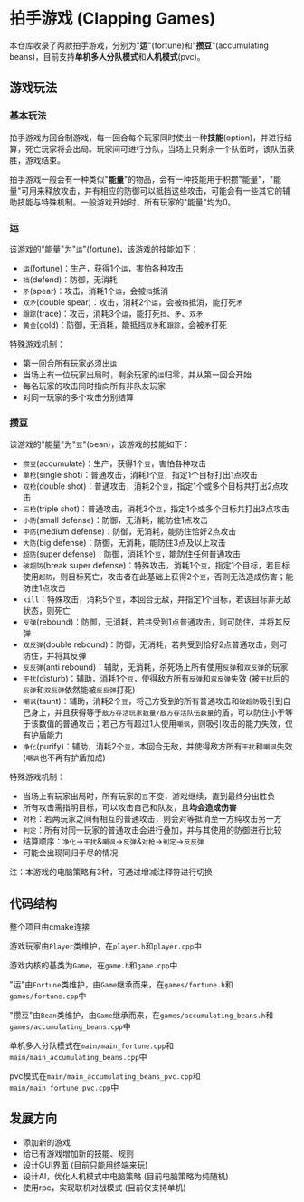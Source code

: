 # 拍手游戏 (Clapping Games)

本仓库收录了两款拍手游戏，分别为"__运__"(fortune)和"__攒豆__"(accumulating beans)，目前支持**单机多人分队模式**和**人机模式**(pvc)。

## 游戏玩法

### 基本玩法

拍手游戏为回合制游戏，每一回合每个玩家同时使出一种**技能**(option)，并进行结算，死亡玩家将会出局。玩家间可进行分队，当场上只剩余一个队伍时，该队伍获胜，游戏结束。

拍手游戏一般会有一种类似"__能量__"的物品，会有一种技能用于积攒"能量"，"能量"可用来释放攻击，并有相应的防御可以抵挡这些攻击，可能会有一些其它的辅助技能与特殊机制。一般游戏开始时，所有玩家的"能量"均为0。

### 运

该游戏的"能量"为"`运`"(fortune)，该游戏的技能如下：
- `运`(fortune)：生产，获得1个`运`，害怕各种攻击
- `挡`(defend)：防御，无消耗
- `矛`(spear)：攻击，消耗1个`运`，会被`挡`抵消
- `双矛`(double spear)：攻击，消耗2个`运`，会被`挡`抵消，能打死`矛`
- `跟踪`(trace)：攻击，消耗3个`运`，能打死`挡`、`矛`、`双矛`
- `黄金`(gold)：防御，无消耗，能抵挡`双矛`和`跟踪`，会被`矛`打死

特殊游戏机制：
- 第一回合所有玩家必须出`运`
- 当场上有一位玩家出局时，剩余玩家的`运`归零，并从第一回合开始
- 每名玩家的攻击同时指向所有非队友玩家
- 对同一玩家的多个攻击分别结算

### 攒豆

该游戏的"能量"为"`豆`"(bean)，该游戏的技能如下：
- `攒豆`(accumulate)：生产，获得1个`豆`，害怕各种攻击
- `单枪`(single shot)：普通攻击，消耗1个`豆`，指定1个目标打出1点攻击
- `双枪`(double shot)：普通攻击，消耗2个`豆`，指定1个或多个目标共打出2点攻击
- `三枪`(triple shot)：普通攻击，消耗3个`豆`，指定1个或多个目标共打出3点攻击
- `小防`(small defense)：防御，无消耗，能防住1点攻击
- `中防`(medium defense)：防御，无消耗，能防住恰好2点攻击
- `大防`(big defense)：防御，无消耗，能防住3点及以上攻击
- `超防`(super defense)：防御，消耗1个`豆`，能防住任何普通攻击
- `破超防`(break super defense)：特殊攻击，消耗1个`豆`，指定1个目标，若目标使用`超防`，则目标死亡，攻击者在此基础上获得2个`豆`，否则无法造成伤害；能防住1点攻击
- `kill`：特殊攻击，消耗5个`豆`，本回合无敌，并指定1个目标，若该目标非无敌状态，则死亡
- `反弹`(rebound)：防御，无消耗，若共受到1点普通攻击，则可防住，并将其反弹
- `双反弹`(double rebound)：防御，无消耗，若共受到恰好2点普通攻击，则可防住，并将其反弹
- `反反弹`(anti rebound)：辅助，无消耗，杀死场上所有使用`反弹`和`双反弹`的玩家
- `干扰`(disturb)：辅助，消耗1个`豆`，使得敌方所有`反弹`和`双反弹`失效 (被`干扰`后的`反弹`和`双反弹`依然能被`反反弹`打死)
- `嘲讽`(taunt)：辅助，消耗2个`豆`，将己方受到的所有普通攻击和`破超防`吸引到自己身上，并且获得等于`敌方存活玩家数量/敌方存活队伍数量`的盾，可以防住小于等于该数值的普通攻击；若己方有超过1人使用`嘲讽`，则吸引攻击的能力失效，仅有护盾能力
- `净化`(purify)：辅助，消耗2个`豆`，本回合无敌，并使得敌方所有`干扰`和`嘲讽`失效 (`嘲讽`也不再有护盾加成)

特殊游戏机制：
- 当场上有玩家出局时，所有玩家的`豆`不变，游戏继续，直到最终分出胜负
- 所有攻击需指明目标，可以攻击自己和队友，且**均会造成伤害**
- `对枪`：若两玩家之间有相互的普通攻击，则会对等抵消至一方纯攻击另一方
- `判定`：所有对同一玩家的普通攻击会进行叠加，并与其使用的防御进行比较
- 结算顺序：`净化`->`干扰`&`嘲讽`->`反弹`&`对枪`->`判定`->`反反弹`
- 可能会出现同归于尽的情况

注：本游戏的电脑策略有3种，可通过增减注释符进行切换

## 代码结构

整个项目由cmake连接

游戏玩家由`Player`类维护，在`player.h`和`player.cpp`中

游戏内核的基类为`Game`，在`game.h`和`game.cpp`中

"运"由`Fortune`类维护，由`Game`继承而来，在`games/fortune.h`和`games/fortune.cpp`中

"攒豆"由`Bean`类维护，由`Game`继承而来，在`games/accumulating_beans.h`和`games/accumulating_beans.cpp`中

单机多人分队模式在`main/main_fortune.cpp`和`main/main_accumulating_beans.cpp`中

pvc模式在`main/main_accumulating_beans_pvc.cpp`和 `main/main_fortune_pvc.cpp`中

## 发展方向

- 添加新的游戏
- 给已有游戏增加新的技能、规则
- 设计GUI界面 (目前只能用终端来玩)
- 设计AI，优化人机模式中电脑策略 (目前电脑策略为纯随机)
- 使用rpc，实现联机对战模式 (目前仅支持单机)